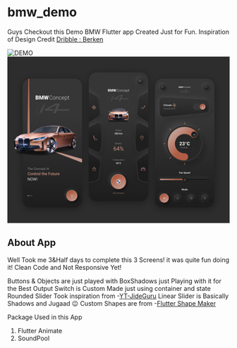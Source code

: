# bmw_demo

Guys Checkout this Demo BMW Flutter app Created Just for Fun.
Inspiration of Design Credit [Dribble : Berken](https://dribbble.com/shots/13793065-BMW-Smart-App-Design/)

![DEMO](https://imgflip.com/gif/8a9z7t)  ![ALT](https://raw.githubusercontent.com/hardikvaistra/bmw_demo/main/assets/images/inspiration.jpg)

## About App

Well Took me 3&Half days to complete this 3 Screens! it was quite fun doing it! Clean Code and Not Responsive Yet!

Buttons & Objects are just played with BoxShadows just Playing with it for the Best Output
Switch is Custom Made just using container and state
Rounded Slider Took inspiration from -[YT-JideGuru](https://www.youtube.com/watch?v=IP0Nn9f2yJs)
Linear Slider is Basically Shadows and Jugaad 😉
Custom Shapes are from -[Flutter Shape Maker]("https://fluttershapemaker.com/")

Package Used in this App

1. Flutter Animate []("https://pub.dev/packages/flutter_animate")
2. SoundPool []("https://pub.dev/packages/soundpool")
